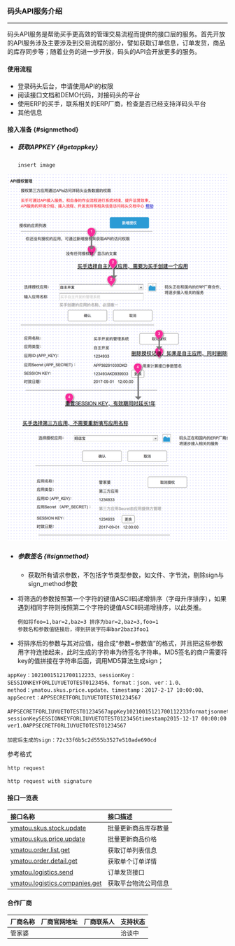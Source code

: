 ### 码头API服务介绍

---

码头API服务是帮助买手更高效的管理交易流程而提供的接口层的服务。首先开放的API服务涉及主要涉及到交易流程的部分，譬如获取订单信息，订单发货，商品的库存同步等；随着业务的进一步开放，码头的API会开放更多的服务。

#### 使用流程

* 登录码头后台，申请使用API的权限
* 阅读接口文档和DEMO代码，对接码头的平台
* 使用ERP的买手，联系相关的ERP厂商，检查是否已经支持洋码头平台
* 其他信息

#### 接入准备 {#signmethod}

* ##### 获取APPKEY {#getappkey}

  ```
  insert image
  ```

![](/openapi/images/getappkey.png)

* ##### 参数签名 {#signmethod}

  * 获取所有请求参数，不包括字节类型参数，如文件、字节流，剔除sign与sign\_method参数
* 将筛选的参数按照第一个字符的键值ASCII码递增排序（字母升序排序），如果遇到相同字符则按照第二个字符的键值ASCII码递增排序，以此类推。

  ```
  例如将foo=1,bar=2,baz=3 排序为bar=2,baz=3,foo=1
  参数名和参数值链接后，得到拼装字符串bar2baz3foo1
  ```

* 将排序后的参数与其对应值，组合成“参数=参数值”的格式，并且把这些参数用字符连接起来，此时生成的字符串为待签名字符串。MD5签名的商户需要将key的值拼接在字符串后面，调用MD5算法生成sign；

```
appKey：10210015121700112233、sessionKey：SESSIONKEYFORLIUYUETOTEST0123456、format：json、ver：1.0、
method：ymatou.skus.price.update、timestamp：2017-2-17 10:00:00、appSecret：APPSECRETFORLIUYUETOTEST01234567

APPSECRETFORLIUYUETOTEST01234567appKey10210015121700112233formatjsonmethodyhd.category.brands.get
sessionKeySESSIONKEYFORLIUYUETOTEST0123456timestamp2015-12-17 00:00:00
ver1.0APPSECRETFORLIUYUETOTEST01234567

加密后生成的sign：72c33f6b5c2d555b3527e510ade690cd
```

参考格式

```
http request
```

```
http request with signature
```

#### 接口一览表

| 接口名称 | 接口描述 |
| :--- | :--- |
| [ymatou.skus.stock.update](/openapi/updateproductstock.md) | 批量更新商品库存数量 |
| [ymatou.skus.price.update](/openapi/updateproductprice.md) | 批量更新商品价格 |
| [ymatou.order.list.get](/openapi/getorderlist.md) | 获取订单列表信息 |
| [ymatou.order.detail.get](/openapi/getorderdetail.md) | 获取单个订单详情 |
| [ymatou.logistics.send](/openapi/sendlogistics.md) | 订单发货接口 |
| [ymatou.logistics.companies.get](/openapi/getlogisticscompanies.md) | 获取平台物流公司信息 |

#### 合作厂商

| 厂商名称 | 厂商官网地址 | 厂商联系人 | 支持状态 |
| :--- | :--- | :--- | :--- |
| 管家婆 |  |  | 洽谈中 |



